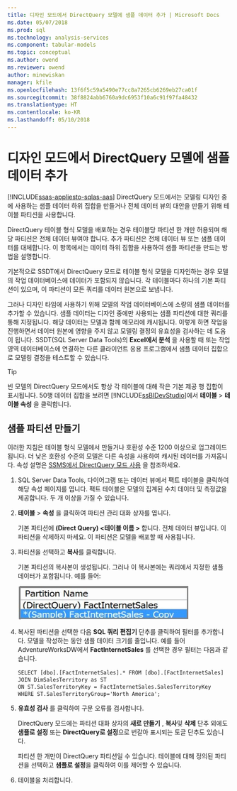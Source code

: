 ```yaml
---
title: 디자인 모드에서 DirectQuery 모델에 샘플 데이터 추가 | Microsoft Docs
ms.date: 05/07/2018
ms.prod: sql
ms.technology: analysis-services
ms.component: tabular-models
ms.topic: conceptual
ms.author: owend
ms.reviewer: owend
author: minewiskan
manager: kfile
ms.openlocfilehash: 13f6f5c59a5490e77cc8a7265cb6269eb27ca01f
ms.sourcegitcommit: 38f8824abb6760a9dc6953f10a6c91f97fa48432
ms.translationtype: HT
ms.contentlocale: ko-KR
ms.lasthandoff: 05/10/2018
---
```

# <a name="add-sample-data-to-a-directquery-model-in-design-mode"></a>디자인 모드에서 DirectQuery 모델에 샘플 데이터 추가
[!INCLUDE[ssas-appliesto-sqlas-aas](../../includes/ssas-appliesto-sqlas-aas.md)]
 DirectQuery 모드에서는 모델링 디자인 중에 사용하는 샘플 데이터 하위 집합을 만들거나 전체 데이터 뷰의 대안을 만들기 위해 테이블 파티션을 사용합니다.
 
 DirectQuery 테이블 형식 모델을 배포하는 경우 테이블당 파티션 한 개만 허용되며 해당 파티션은 전체 데이터 뷰여야 합니다. 추가 파티션은 전체 데이터 뷰 또는 샘플 데이터를 대체합니다. 이 항목에서는 데이터 하위 집합을 사용하여 샘플 파티션을 만드는 방법을 설명합니다.
 
 기본적으로 SSDT에서 DirectQuery 모드로 테이블 형식 모델을 디자인하는 경우 모델의 작업 데이터베이스에 데이터가 포함되지 않습니다. 각 테이블마다 하나의 기본 파티션이 있으며, 이 파티션이 모든 쿼리를 데이터 원본으로 보냅니다. 
  
그러나 디자인 타임에 사용하기 위해 모델의 작업 데이터베이스에 소량의 샘플 데이터를 추가할 수 있습니다. 샘플 데이터는 디자인 중에만 사용되는 샘플 파티션에 대한 쿼리를 통해 지정됩니다. 해당 데이터는 모델과 함께 메모리에 캐시됩니다. 이렇게 하면 작업을 진행하면서 데이터 원본에 영향을 주지 않고 모델링 결정의 유효성을 검사하는 데 도움이 됩니다. SSDT(SQL Server Data Tools)의 **Excel에서 분석** 을 사용할 때 또는 작업 영역 데이터베이스에 연결하는 다른 클라이언트 응용 프로그램에서 샘플 데이터 집합으로 모델링 결정을 테스트할 수 있습니다.  
  
> [!TIP]  
>  빈 모델의 DirectQuery 모드에서도 항상 각 테이블에 대해 작은 기본 제공 행 집합이 표시됩니다. 50행 데이터 집합을 보려면 [!INCLUDE[ssBIDevStudio](../../includes/ssbidevstudio-md.md)]에서 **테이블** > **테이블 속성** 을 클릭합니다.  
  
## <a name="create-a-sample-partition"></a>샘플 파티션 만들기
 이러한 지침은 테이블 형식 모델에서 만들거나 호환성 수준 1200 이상으로 업그레이드 됩니다. 더 낮은 호환성 수준의 모델은 다른 속성을 사용하여 캐시된 데이터를 가져옵니다. 속성 설명은 [SSMS에서 DirectQuery 모드 사용](../../analysis-services/tabular-models/enable-directquery-mode-in-ssms.md) 을 참조하세요.  
  
1.  SQL Server Data Tools, 다이어그램 또는 데이터 뷰에서 팩트 테이블을 클릭하여 해당 속성 페이지를 엽니다. 팩트 테이블은 모델의 집계된 수치 데이터 및 측정값을 제공합니다. 두 개 이상을 가질 수 있습니다.  
  
2.  **테이블** > **속성** 을 클릭하여 파티션 관리 대화 상자를 엽니다.  
  
    기본 파티션에 **(Direct Query) \<테이블 이름 >** 합니다. 전체 데이터 뷰입니다. 이 파티션을 삭제하지 마세요. 이 파티션은 모델을 배포할 때 사용됩니다.  
  
4.  파티션을 선택하고 **복사**를 클릭합니다.  

    기본 파티션의 복사본이 생성됩니다. 그러나 이 복사본에는 쿼리에서 지정한 샘플 데이터가 포함됩니다. 예를 들어:
  
     ![ssas_tabularproject_copypartition](../../analysis-services/tabular-models/media/ssas-tabularproject-copypartition.jpg "ssas_tabularproject_copypartition")  
  
5.  복사된 파티션을 선택한 다음 **SQL 쿼리 편집기** 단추를 클릭하여 필터를 추가합니다. 모델을 작성하는 동안 샘플 데이터 크기를 줄입니다. 예를 들어 AdventureWorksDW에서 **FactInternetSales** 를 선택한 경우 필터는 다음과 같습니다.  
  
    ```  
    SELECT [dbo].[FactInternetSales].* FROM [dbo].[FactInternetSales]  
    JOIN DimSalesTerritory as ST  
    ON ST.SalesTerritoryKey = FactInternetSales.SalesTerritoryKey  
    WHERE ST.SalesTerritoryGroup='North America';  
    ```  
  
6.  **유효성 검사** 를 클릭하여 구문 오류를 검사합니다.  
  
     DirectQuery 모드에는 파티션 대화 상자의 **새로 만들기** , **복사**및 **삭제** 단추 외에도 **샘플로 설정** 또는 **DirectQuery로 설정**으로 번갈아 표시되는 토글 단추도 있습니다.  
  
     파티션 한 개만이 DirectQuery 파티션일 수 있습니다. 테이블에 대해 정의된 파티션을 선택하고 **샘플로 설정**을 클릭하여 이를 제어할 수 있습니다.  
  
7.  테이블을 처리합니다.  
  


  
  

